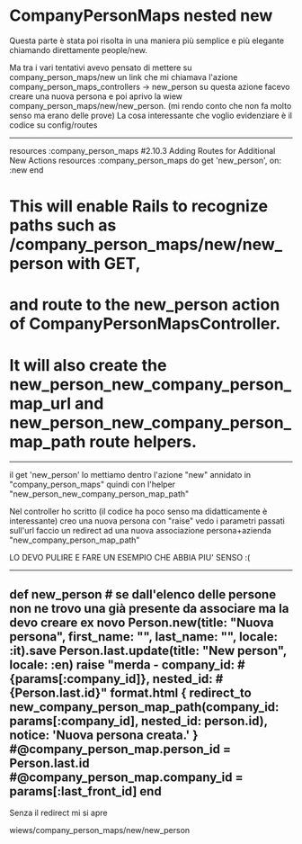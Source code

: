 # CompanyPersonMaps nested new

Questa parte è stata poi risolta in una maniera più semplice e più elegante chiamando direttamente people/new.

Ma tra i vari tentativi avevo pensato di mettere su company_person_maps/new un link che mi chiamava l'azione company_person_maps_controllers -> new_person
su questa azione facevo creare una nuova persona e poi aprivo la wiew company_person_maps/new/new_person. (mi rendo conto che non fa molto senso ma erano delle prove)
La cosa interessante che voglio evidenziare è il codice su config/routes

---
  resources :company_person_maps
  #2.10.3 Adding Routes for Additional New Actions
  resources :company_person_maps do
    get 'new_person', on: :new
  end
  # This will enable Rails to recognize paths such as /company_person_maps/new/new_person with GET, 
  # and route to the new_person action of CompanyPersonMapsController. 
  # It will also create the new_person_new_company_person_map_url and new_person_new_company_person_map_path route helpers.
---

il get 'new_person' lo mettiamo dentro l'azione "new" annidato in "company_person_maps"
quindi con l'helper "new_person_new_company_person_map_path"




Nel controller ho scritto (il codice ha poco senso ma didatticamente è interessante)
creo una nuova persona 
con "raise" vedo i parametri passati sull'url
faccio un redirect ad una nuova associazione persona+azienda "new_company_person_map_path"

LO DEVO PULIRE E FARE UN ESEMPIO CHE ABBIA PIU' SENSO :(

---
  def new_person
    # se dall'elenco delle persone non ne trovo una già presente da associare ma la devo creare ex novo
    Person.new(title: "Nuova persona", first_name: "", last_name: "", locale: :it).save
    Person.last.update(title: "New person", locale: :en)
    raise "merda - company_id: #{params[:company_id]}, nested_id: #{Person.last.id}"
    format.html { redirect_to new_company_person_map_path(company_id: params[:company_id], nested_id: person.id), notice: 'Nuova persona creata.' }
    #@company_person_map.person_id = Person.last.id
    #@company_person_map.company_id = params[:last_front_id]
  end
---



Senza il redirect mi si apre 

wiews/company_person_maps/new/new_person


